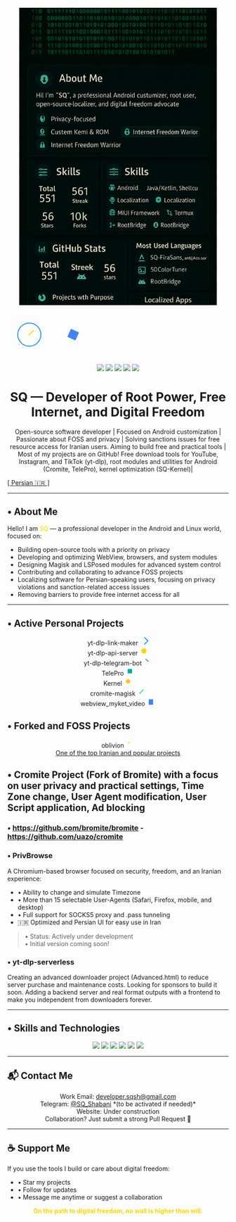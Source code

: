 <p align="center">
  <img src="images/banner.png" alt="SQ Banner" width="450"/>
  <div class="banner-animation">
    <svg width="300" height="100" viewBox="0 0 300 100" xmlns="http://www.w3.org/2000/svg">
      <circle cx="50" cy="50" r="20" fill="none" stroke="#1E90FF" stroke-width="2">
        <animate attributeName="r" from="20" to="30" dur="1.5s" repeatCount="indefinite" />
      </circle>
      <path d="M50 50 L80 20" stroke="#FFD700" stroke-width="2" stroke-linecap="round">
        <animate attributeName="stroke-dasharray" from="0 30" to="30 30" dur="1s" repeatCount="indefinite" />
      </path>
      <path d="M50 50 L20 80" stroke="#FFD700" stroke-width="2" stroke-linecap="round">
        <animate attributeName="stroke-dasharray" from="0 30" to="30 30" dur="1.2s" repeatCount="indefinite" />
      </path>
      <g transform="translate(150, 50)">
        <rect x="-10" y="-10" width="20" height="20" fill="#4285F4">
          <animateTransform attributeName="transform" type="rotate" from="0 0 0" to="360 0 0" dur="3s" repeatCount="indefinite"/>
        </rect>
      </g>
    </svg>
  </div>
</p>

<p align="center">
  <img src="https://img.shields.io/badge/Shell%2FBash-۴۰٪-brightgreen?style=flat-square"/>
  <img src="https://img.shields.io/badge/Kotlin%2FJava-۲۵٪-blue?style=flat-square"/>
  <img src="https://img.shields.io/badge/C%2FC%2B%2B%20(Kernel)-۱۵٪-red?style=flat-square"/>
  <img src="https://img.shields.io/badge/HTML%2FCSS%2FJS-۱۰٪-yellow?style=flat-square"/>
  <img src="https://img.shields.io/badge/Other-۵٪-gray?style=flat-square"/>
</p>

<h1 align="center"> SQ — Developer of Root Power, Free Internet, and Digital Freedom</h1>
<p align="center">
Open-source software developer | Focused on Android customization | Passionate about FOSS and privacy | Solving sanctions issues for free resource access for Iranian users.
Aiming to build free and practical tools | Most of my projects are on GitHub! Free download tools for YouTube, Instagram, and TikTok (yt-dlp), root modules and utilities for Android (Cromite, TelePro), kernel optimization (SQ-Kernel)| 
       
<a href="https://github.com/SQSh1/SQSh1">[ Persian 🇮🇷 ]</a>
</p>

---

## • About Me

Hello! I am <span style="color: #FFD700">SQ</span> — a professional developer in the Android and Linux world, focused on:

- Building open-source tools with a priority on privacy
- Developing and optimizing WebView, browsers, and system modules
- Designing Magisk and LSPosed modules for advanced system control
- Contributing and collaborating to advance FOSS projects
- Localizing software for Persian-speaking users, focusing on privacy violations and sanction-related access issues
- Removing barriers to provide free internet access for all

---

## • Active Personal Projects
<p align="center">
  <span class="project-item">yt-dlp-link-maker <svg width="20" height="20"><path d="M10 2 L18 10 L10 18" fill="none" stroke="#1E90FF" stroke-width="2"><animate attributeName="opacity" from="0" to="1" dur="1s" fill="freeze"/></svg></span><br>
  <span class="project-item">yt-dlp-api-server <svg width="20" height="20"><circle cx="10" cy="10" r="5" fill="#FFD700"><animate attributeName="r" from="5" to="7" dur="1s" repeatCount="indefinite"/></svg></span><br>
  <span class="project-item">yt-dlp-telegram-bot <svg width="20" height="20"><path d="M5 5 L15 15" stroke="#4285F4" stroke-width="2"><animate attributeName="stroke-dasharray" from="0 20" to="20 20" dur="1s" repeatCount="indefinite"/></svg></span><br>
  <span class="project-item">TelePro <svg width="20" height="20"><rect x="5" y="5" width="10" height="10" fill="#00AF9C"><animate attributeName="opacity" from="0" to="1" dur="1s" fill="freeze"/></svg></span><br>
  <span class="project-item">Kernel <svg width="20" height="20"><circle cx="10" cy="10" r="5" fill="#FCC624"><animateTransform attributeName="transform" type="rotate" from="0 10 10" to="360 10 10" dur="2s" repeatCount="indefinite"/></svg></span><br>
  <span class="project-item">cromite-magisk <svg width="20" height="20"><path d="M5 15 L15 5" stroke="#3DDC84" stroke-width="2"><animate attributeName="stroke-dasharray" from="0 20" to="20 20" dur="1.5s" repeatCount="indefinite"/></svg></span><br>
  <span class="project-item">webview_myket_video <svg width="20" height="20"><rect x="5" y="5" width="10" height="10" fill="#4285F4"><animate attributeName="height" from="10" to="15" dur="1s" repeatCount="indefinite"/></svg></span>
</p>

## • Forked and FOSS Projects
<p align="center">
  <span class="fork-item">oblivion <svg width="20" height="20"><path d="M5 10 Q10 5 15 10" fill="none" stroke="#FFD700" stroke-width="2"><animate attributeName="stroke-dasharray" from="0 20" to="20 20" dur="2s" repeatCount="indefinite"/></svg></span><br>
  <a href="https://github.com/bepass-org/oblivion">One of the top Iranian and popular projects</a>
</p>

## • Cromite Project (Fork of Bromite) with a focus on user privacy and practical settings, Time Zone change, User Agent modification, User Script application, Ad blocking
### • https://github.com/bromite/bromite - https://github.com/uazo/cromite

### • PrivBrowse
A Chromium-based browser focused on security, freedom, and an Iranian experience:

- • Ability to change and simulate Timezone
- • More than 15 selectable User-Agents (Safari, Firefox, mobile, and desktop)
- • Full support for SOCKS5 proxy and .pass tunneling
- 🇮🇷 Optimized and Persian UI for easy use in Iran  
> • Status: Actively under development  
> • Initial version coming soon!

### • yt-dlp-serverless
Creating an advanced downloader project (Advanced.html) to reduce server purchase and maintenance costs. Looking for sponsors to build it soon. Adding a backend server and real format outputs with a frontend to make you independent from downloaders forever.

---

## • Skills and Technologies

<p align="center" dir="ltr">
  <img src="https://img.shields.io/badge/Android-3DDC84?style=for-the-badge&logo=android&logoColor=white" class="skill-icon" style="animation: pulse 2s infinite"/>
  <img src="https://img.shields.io/badge/Magisk-00AF9C?style=for-the-badge&logo=android&logoColor=white" class="skill-icon" style="animation: rotate 3s infinite linear"/>
  <img src="https://img.shields.io/badge/LSPosed-1E90FF?style=for-the-badge" class="skill-icon" style="animation: fade 1.5s infinite"/>
  <img src="https://img.shields.io/badge/Chromium-4285F4?style=for-the-badge&logo=Google-Chrome&logoColor=white" class="skill-icon" style="animation: pulse 2.5s infinite"/>
  <img src="https://img.shields.io/badge/Linux-FCC624?style=for-the-badge&logo=linux&logoColor=black" class="skill-icon" style="animation: rotate 4s infinite linear"/>
  <img src="https://img.shields.io/badge/GitHub-181717?style=for-the-badge&logo=github&logoColor=white" class="skill-icon" style="animation: fade 2s infinite"/>
</p>

---

## 📬 Contact Me

<p align="center" dir="ltr">
  <span class="type-animation">Work Email: <a href="mailto:developer.sqsh@gmail.com">developer.sqsh@gmail.com</a></span><br>
  <span class="type-animation">Telegram: <a href="https://t.me/SQ_Shabani">@SQ_Shabani</a> *(to be activated if needed)*</span><br>
  <span class="type-animation">Website: Under construction</span><br>
  <span class="type-animation">Collaboration? Just submit a strong Pull Request 💪</span>
</p>

---

## ☕ Support Me

If you use the tools I build or care about digital freedom:

- • Star my projects
- • Follow for updates
- • Message me anytime or suggest a collaboration

<p align="center"><b><span style="color: #FFD700">On the path to digital freedom, no wall is higher than will.</span></b></p>


